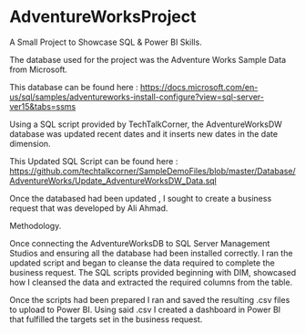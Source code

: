 # AdventureWorksProject

A Small Project to Showcase SQL & Power BI Skills.

The database used for the project was the Adventure Works Sample Data from Microsoft.

This database can be found here : https://docs.microsoft.com/en-us/sql/samples/adventureworks-install-configure?view=sql-server-ver15&tabs=ssms

Using a SQL script provided by TechTalkCorner, the AdventureWorksDW database was updated recent dates and it inserts new dates in the date dimension. 

This Updated SQL Script can be found here : https://github.com/techtalkcorner/SampleDemoFiles/blob/master/Database/AdventureWorks/Update_AdventureWorksDW_Data.sql

Once the databased had been updated , I sought to create a business request that was developed by Ali Ahmad.



Methodology.



Once connecting the AdventureWorksDB to SQL Server Management Studios and ensuring all the database had been installed correctly.
I ran the updated script and began to cleanse the data required to complete the business request. The  SQL scripts provided beginning with DIM, 
showcased how I cleansed the data and extracted the required columns from the table. 


Once the scripts had been prepared I ran and saved the resulting .csv files to upload to Power BI.
Using said .csv I created a dashboard in Power BI that fulfilled the targets set in the business request.


